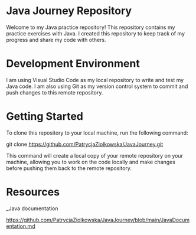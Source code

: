 # Java Journey Repository

Welcome to my Java practice repository! This repository contains my practice exercises with Java. I created this repository to keep track of my progress and share my code with others.

# Development Environment

I am using Visual Studio Code as my local repository to write and test my Java code. I am also using Git as my version control system to commit and push changes to this remote repository.

# Getting Started

To clone this repository to your local machine, run the following command:

git clone https://github.com/PatrycjaZiolkowska/JavaJourney.git

This command will create a local copy of your remote repository on your machine, allowing you to work on the code locally and make changes before pushing them back to the remote repository.

# Resources

_Java documentation

https://github.com/PatrycjaZiolkowska/JavaJourney/blob/main/JavaDocumentation.md
